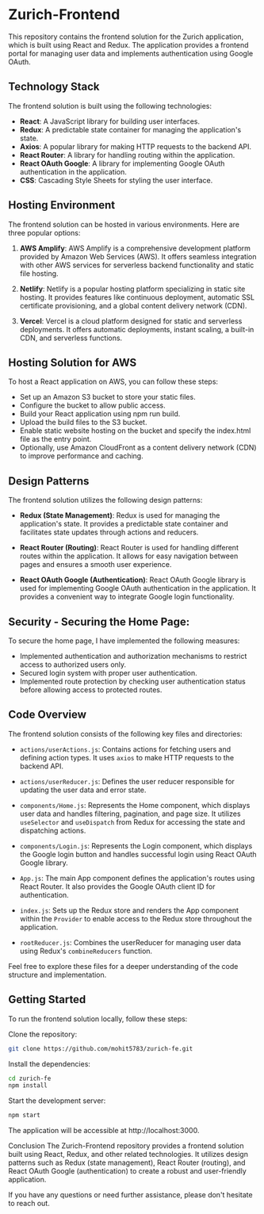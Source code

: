 # Zurich-Frontend

This repository contains the frontend solution for the Zurich application, which is built using React and Redux. The application provides a frontend portal for managing user data and implements authentication using Google OAuth.

## Technology Stack

The frontend solution is built using the following technologies:

- **React**: A JavaScript library for building user interfaces.
- **Redux**: A predictable state container for managing the application's state.
- **Axios**: A popular library for making HTTP requests to the backend API.
- **React Router**: A library for handling routing within the application.
- **React OAuth Google**: A library for implementing Google OAuth authentication in the application.
- **CSS**: Cascading Style Sheets for styling the user interface.

## Hosting Environment

The frontend solution can be hosted in various environments. Here are three popular options:

1. **AWS Amplify**: AWS Amplify is a comprehensive development platform provided by Amazon Web Services (AWS). It offers seamless integration with other AWS services for serverless backend functionality and static file hosting.

2. **Netlify**: Netlify is a popular hosting platform specializing in static site hosting. It provides features like continuous deployment, automatic SSL certificate provisioning, and a global content delivery network (CDN).

3. **Vercel**: Vercel is a cloud platform designed for static and serverless deployments. It offers automatic deployments, instant scaling, a built-in CDN, and serverless functions.

## Hosting Solution for AWS

To host a React application on AWS, you can follow these steps:
- Set up an Amazon S3 bucket to store your static files.
- Configure the bucket to allow public access.
- Build your React application using npm run build.
- Upload the build files to the S3 bucket.
- Enable static website hosting on the bucket and specify the index.html file as the entry point.
- Optionally, use Amazon CloudFront as a content delivery network (CDN) to improve performance and caching.

## Design Patterns

The frontend solution utilizes the following design patterns:

- **Redux (State Management)**: Redux is used for managing the application's state. It provides a predictable state container and facilitates state updates through actions and reducers.

- **React Router (Routing)**: React Router is used for handling different routes within the application. It allows for easy navigation between pages and ensures a smooth user experience.

- **React OAuth Google (Authentication)**: React OAuth Google library is used for implementing Google OAuth authentication in the application. It provides a convenient way to integrate Google login functionality.

## Security - Securing the Home Page:

To secure the home page, I have implemented the following measures:

- Implemented authentication and authorization mechanisms to restrict access to authorized users only.
- Secured login system with proper user authentication.
- Implemented route protection by checking user authentication status before allowing access to protected routes.


## Code Overview

The frontend solution consists of the following key files and directories:

- `actions/userActions.js`: Contains actions for fetching users and defining action types. It uses `axios` to make HTTP requests to the backend API.

- `actions/userReducer.js`: Defines the user reducer responsible for updating the user data and error state.

- `components/Home.js`: Represents the Home component, which displays user data and handles filtering, pagination, and page size. It utilizes `useSelector` and `useDispatch` from Redux for accessing the state and dispatching actions.

- `components/Login.js`: Represents the Login component, which displays the Google login button and handles successful login using React OAuth Google library.

- `App.js`: The main App component defines the application's routes using React Router. It also provides the Google OAuth client ID for authentication.

- `index.js`: Sets up the Redux store and renders the App component within the `Provider` to enable access to the Redux store throughout the application.

- `rootReducer.js`: Combines the userReducer for managing user data using Redux's `combineReducers` function.

Feel free to explore these files for a deeper understanding of the code structure and implementation.

## Getting Started

To run the frontend solution locally, follow these steps:

Clone the repository:

```bash
git clone https://github.com/mohit5783/zurich-fe.git
```

Install the dependencies:

```bash
cd zurich-fe
npm install
```

Start the development server:

```bash
npm start
```

The application will be accessible at http://localhost:3000.

Conclusion
The Zurich-Frontend repository provides a frontend solution built using React, Redux, and other related technologies. It utilizes design patterns such as Redux (state management), React Router (routing), and React OAuth Google (authentication) to create a robust and user-friendly application.

If you have any questions or need further assistance, please don't hesitate to reach out.
